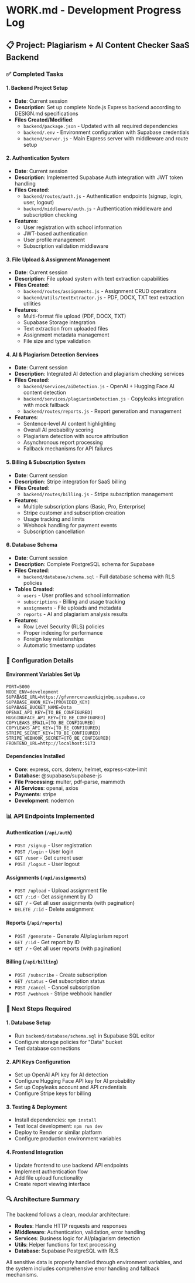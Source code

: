 # WORK.md - Development Progress Log

## 📋 Project: Plagiarism + AI Content Checker SaaS Backend

### ✅ Completed Tasks

#### 1. Backend Project Setup
- **Date**: Current session
- **Description**: Set up complete Node.js Express backend according to DESIGN.md specifications
- **Files Created/Modified**:
  - `backend/package.json` - Updated with all required dependencies
  - `backend/.env` - Environment configuration with Supabase credentials
  - `backend/server.js` - Main Express server with middleware and route setup

#### 2. Authentication System
- **Date**: Current session
- **Description**: Implemented Supabase Auth integration with JWT token handling
- **Files Created**:
  - `backend/routes/auth.js` - Authentication endpoints (signup, login, user, logout)
  - `backend/middleware/auth.js` - Authentication middleware and subscription checking
- **Features**:
  - User registration with school information
  - JWT-based authentication
  - User profile management
  - Subscription validation middleware

#### 3. File Upload & Assignment Management
- **Date**: Current session
- **Description**: File upload system with text extraction capabilities
- **Files Created**:
  - `backend/routes/assignments.js` - Assignment CRUD operations
  - `backend/utils/textExtractor.js` - PDF, DOCX, TXT text extraction utilities
- **Features**:
  - Multi-format file upload (PDF, DOCX, TXT)
  - Supabase Storage integration
  - Text extraction from uploaded files
  - Assignment metadata management
  - File size and type validation

#### 4. AI & Plagiarism Detection Services
- **Date**: Current session
- **Description**: Integrated AI detection and plagiarism checking services
- **Files Created**:
  - `backend/services/aiDetection.js` - OpenAI + Hugging Face AI content detection
  - `backend/services/plagiarismDetection.js` - Copyleaks integration with mock fallback
  - `backend/routes/reports.js` - Report generation and management
- **Features**:
  - Sentence-level AI content highlighting
  - Overall AI probability scoring
  - Plagiarism detection with source attribution
  - Asynchronous report processing
  - Fallback mechanisms for API failures

#### 5. Billing & Subscription System
- **Date**: Current session
- **Description**: Stripe integration for SaaS billing
- **Files Created**:
  - `backend/routes/billing.js` - Stripe subscription management
- **Features**:
  - Multiple subscription plans (Basic, Pro, Enterprise)
  - Stripe customer and subscription creation
  - Usage tracking and limits
  - Webhook handling for payment events
  - Subscription cancellation

#### 6. Database Schema
- **Date**: Current session
- **Description**: Complete PostgreSQL schema for Supabase
- **Files Created**:
  - `backend/database/schema.sql` - Full database schema with RLS policies
- **Tables Created**:
  - `users` - User profiles and school information
  - `subscriptions` - Billing and usage tracking
  - `assignments` - File uploads and metadata
  - `reports` - AI and plagiarism analysis results
- **Features**:
  - Row Level Security (RLS) policies
  - Proper indexing for performance
  - Foreign key relationships
  - Automatic timestamp updates

### 🔧 Configuration Details

#### Environment Variables Set Up
```
PORT=5000
NODE_ENV=development
SUPABASE_URL=https://gfvnmrcxnzauxkiqjmbq.supabase.co
SUPABASE_ANON_KEY=[PROVIDED_KEY]
SUPABASE_BUCKET_NAME=Data
OPENAI_API_KEY=[TO_BE_CONFIGURED]
HUGGINGFACE_API_KEY=[TO_BE_CONFIGURED]
COPYLEAKS_EMAIL=[TO_BE_CONFIGURED]
COPYLEAKS_API_KEY=[TO_BE_CONFIGURED]
STRIPE_SECRET_KEY=[TO_BE_CONFIGURED]
STRIPE_WEBHOOK_SECRET=[TO_BE_CONFIGURED]
FRONTEND_URL=http://localhost:5173
```

#### Dependencies Installed
- **Core**: express, cors, dotenv, helmet, express-rate-limit
- **Database**: @supabase/supabase-js
- **File Processing**: multer, pdf-parse, mammoth
- **AI Services**: openai, axios
- **Payments**: stripe
- **Development**: nodemon

### 📊 API Endpoints Implemented

#### Authentication (`/api/auth`)
- `POST /signup` - User registration
- `POST /login` - User login
- `GET /user` - Get current user
- `POST /logout` - User logout

#### Assignments (`/api/assignments`)
- `POST /upload` - Upload assignment file
- `GET /:id` - Get assignment by ID
- `GET /` - Get all user assignments (with pagination)
- `DELETE /:id` - Delete assignment

#### Reports (`/api/reports`)
- `POST /generate` - Generate AI/plagiarism report
- `GET /:id` - Get report by ID
- `GET /` - Get all user reports (with pagination)

#### Billing (`/api/billing`)
- `POST /subscribe` - Create subscription
- `GET /status` - Get subscription status
- `POST /cancel` - Cancel subscription
- `POST /webhook` - Stripe webhook handler

### 🚀 Next Steps Required

#### 1. Database Setup
- Run `backend/database/schema.sql` in Supabase SQL editor
- Configure storage policies for "Data" bucket
- Test database connections

#### 2. API Keys Configuration
- Set up OpenAI API key for AI detection
- Configure Hugging Face API key for AI probability
- Set up Copyleaks account and API credentials
- Configure Stripe keys for billing

#### 3. Testing & Deployment
- Install dependencies: `npm install`
- Test local development: `npm run dev`
- Deploy to Render or similar platform
- Configure production environment variables

#### 4. Frontend Integration
- Update frontend to use backend API endpoints
- Implement authentication flow
- Add file upload functionality
- Create report viewing interface

### 🔍 Architecture Summary

The backend follows a clean, modular architecture:
- **Routes**: Handle HTTP requests and responses
- **Middleware**: Authentication, validation, error handling
- **Services**: Business logic for AI/plagiarism detection
- **Utils**: Helper functions for text processing
- **Database**: Supabase PostgreSQL with RLS

All sensitive data is properly handled through environment variables, and the system includes comprehensive error handling and fallback mechanisms.